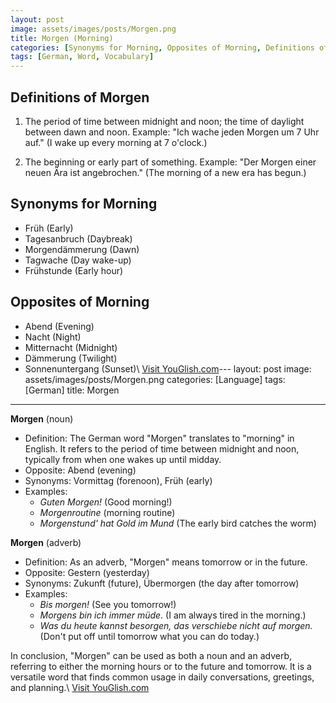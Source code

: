 ```yaml
---
layout: post
image: assets/images/posts/Morgen.png
title: Morgen (Morning)
categories: [Synonyms for Morning, Opposites of Morning, Definitions of Morning]
tags: [German, Word, Vocabulary]
---
```


## Definitions of Morgen

1. The period of time between midnight and noon; the time of daylight between dawn and noon.
Example: "Ich wache jeden Morgen um 7 Uhr auf." (I wake up every morning at 7 o'clock.)

2. The beginning or early part of something.
Example: "Der Morgen einer neuen Ära ist angebrochen." (The morning of a new era has begun.)

## Synonyms for Morning

- Früh (Early)
- Tagesanbruch (Daybreak)
- Morgendämmerung (Dawn)
- Tagwache (Day wake-up)
- Frühstunde (Early hour)

## Opposites of Morning

- Abend (Evening)
- Nacht (Night)
- Mitternacht (Midnight)
- Dämmerung (Twilight)
- Sonnenuntergang (Sunset)\ <a id="yg-widget-0" class="youglish-widget" data-query="Morgen" data-lang="german" data-components="8412" data-auto-start="0" data-bkg-color="theme_light" data-title="How%20to%20pronounce%20Morgen%20in%20German"  rel="nofollow" href="https://youglish.com">Visit YouGlish.com</a><script async src="https://youglish.com/public/emb/widget.js" charset="utf-8"></script>---
layout: post
image: assets/images/posts/Morgen.png
categories: [Language]
tags: [German]
title: Morgen
---

**Morgen** (noun)

- Definition: The German word "Morgen" translates to "morning" in English. It refers to the period of time between midnight and noon, typically from when one wakes up until midday.
- Opposite: Abend (evening)
- Synonyms: Vormittag (forenoon), Früh (early)
- Examples:
   - *Guten Morgen!* (Good morning!)
   - *Morgenroutine* (morning routine)
   - *Morgenstund' hat Gold im Mund* (The early bird catches the worm)

**Morgen** (adverb)

- Definition: As an adverb, "Morgen" means tomorrow or in the future.
- Opposite: Gestern (yesterday)
- Synonyms: Zukunft (future), Übermorgen (the day after tomorrow)
- Examples:
   - *Bis morgen!* (See you tomorrow!)
   - *Morgens bin ich immer müde.* (I am always tired in the morning.)
   - *Was du heute kannst besorgen, das verschiebe nicht auf morgen.* (Don't put off until tomorrow what you can do today.)

In conclusion, "Morgen" can be used as both a noun and an adverb, referring to either the morning hours or to the future and tomorrow. It is a versatile word that finds common usage in daily conversations, greetings, and planning.\ <a id="yg-widget-0" class="youglish-widget" data-query="Morgen" data-lang="german" data-components="8412" data-auto-start="0" data-bkg-color="theme_light" data-title="How%20to%20pronounce%20Morgen%20in%20German"  rel="nofollow" href="https://youglish.com">Visit YouGlish.com</a><script async src="https://youglish.com/public/emb/widget.js" charset="utf-8"></script>